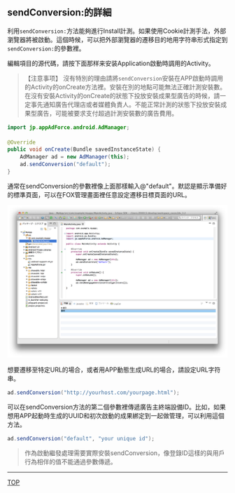 ## sendConversion:的詳細

利用`sendConversion:`方法能夠進行Install計測。如果使用Cookie計測手法，外部瀏覽器將被啟動。這個時候，可以把外部瀏覽器的遷移目的地用字符串形式指定到`sendConversion:`的參數裡。

編輯項目的源代碼，請按下面那样来安装Application啟動時調用的Activity。

> 【注意事项】
沒有特別的理由請將`sendConversion`安裝在APP啟動時調用的Activity的onCreate方法裡。安裝在別的地點可能無法正確計測安裝數。
在沒有安裝Activity的onCreate的狀態下投放安裝成果型廣告的時候，請一定事先通知廣告代理店或者媒體負責人。不能正常計測的狀態下投放安裝成果型廣告，可能被要求支付超過計測安裝數的廣告費用。


```java
import jp.appAdForce.android.AdManager;

@Override
public void onCreate(Bundle savedInstanceState) {
	AdManager ad = new AdManager(this);
	ad.sendConversion("default");
}
```

通常在sendConversion的參數裡像上面那樣輸入@"default"。默認是顯示準備好的標準頁面，可以在FOX管理畫面裡任意設定遷移目標頁面的URL。

![sendConversion01](./img01.png)

想要遷移至特定URL的場合，或者用APP動態生成URL的場合，請設定URL字符串。

```java
ad.sendConversion("http://yourhost.com/yourpage.html");
```

可以在sendConversion方法的第二個參數裡傳遞廣告主終端設備ID。比如，如果想用APP起動時生成的UUID和初次啟動的成果綁定到一起做管理，可以利用這個方法。

```java
ad.sendConversion("default", "your unique id");
```

> 作為啟動繼發處理需要實際安裝sendConversion，像登錄ID這樣的與用戶行為相伴的值不能通過參數傳遞。

---
[TOP](/lang/tw/README.md)
